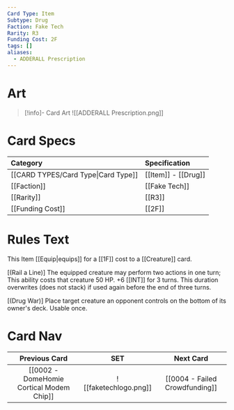 ```yaml
---
Card Type: Item
Subtype: Drug
Faction: Fake Tech
Rarity: R3
Funding Cost: 2F
tags: []
aliases:
  - ADDERALL Prescription
---
```

# Art

> [!info]- Card Art
> ![[ADDERALL Prescription.png]]

# Card Specs

| Category | Specification| 
| :--- | :--- |
| [[CARD TYPES/Card Type\|Card Type]] | [[Item]] - [[Drug]] |  
| [[Faction]] | [[Fake Tech]] | 
| [[Rarity]] | [[R3]] |  
| [[Funding Cost]] | [[2F]] |  

# Rules Text  

This Item [[Equip|equips]] for a [[1F]] cost to a [[Creature]] card.  

[(Rail a Line)] The equipped creature may perform two actions in one turn;
This ability costs that creature 50 HP.
+6 [[INT]] for 3 turns. This duration overwrites (does not stack) if used again before the end of three turns.  

[(Drug War)] Place target creature an opponent controls on the bottom of its owner's deck. Usable once.  

# Card Nav

| Previous Card | SET | Next Card |
| :-----:| :-----: | :-----: |
| [[0002 - DomeHomie Cortical Modem Chip]] | ![[faketechlogo.png]] | [[0004 - Failed Crowdfunding]]|


